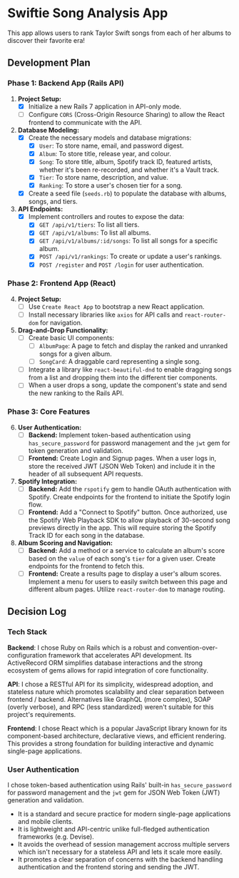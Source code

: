 # Swiftie Song Analysis App

This app allows users to rank Taylor Swift songs from each of her albums to discover their favorite era!

## Development Plan

### **Phase 1: Backend App (Rails API)**

1.  **Project Setup:**
    * [x] Initialize a new Rails 7 application in API-only mode.
    * [ ] Configure `CORS` (Cross-Origin Resource Sharing) to allow the React frontend to communicate with the API.

2.  **Database Modeling:**
    * [x] Create the necessary models and database migrations:
        * [x] `User`: To store name, email, and password digest.
        * [x] `Album`: To store title, release year, and colour.
        * [x] `Song`: To store title, album, Spotify track ID, featured artists, whether it's been re-recorded, and whether it's a Vault track.
        * [x] `Tier`: To store name, description, and value.
        * [x] `Ranking`: To store a user's chosen tier for a song.
    * [x] Create a seed file (`seeds.rb`) to populate the database with albums, songs, and tiers. 

3.  **API Endpoints:**
    * [x] Implement controllers and routes to expose the data:
        * [x] `GET /api/v1/tiers`: To list all tiers.
        * [x] `GET /api/v1/albums`: To list all albums.
        * [x] `GET /api/v1/albums/:id/songs`: To list all songs for a specific album.
        * [x] `POST /api/v1/rankings`: To create or update a user's rankings.
        * [x] `POST /register` and `POST /login` for user authentication. 

### **Phase 2: Frontend App (React)**

4.  **Project Setup:**
    * [ ] Use `Create React App` to bootstrap a new React application.
    * [ ] Install necessary libraries like `axios` for API calls and `react-router-dom` for navigation.

5.  **Drag-and-Drop Functionality:**
    * [ ] Create basic UI components:
        * [ ] `AlbumPage`: A page to fetch and display the ranked and unranked songs for a given album.
        * [ ] `SongCard`: A draggable card representing a single song.
    * [ ] Integrate a library like `react-beautiful-dnd` to enable dragging songs from a list and dropping them into the different tier components.
    * [ ] When a user drops a song, update the component's state and send the new ranking to the Rails API.

### **Phase 3: Core Features**

6.  **User Authentication:**
    * [ ] **Backend:** Implement token-based authentication using `has_secure_password` for password management and the `jwt` gem for token generation and validation.
    * [ ] **Frontend:** Create Login and Signup pages. When a user logs in, store the received JWT (JSON Web Token) and include it in the header of all subsequent API requests.

7.  **Spotify Integration:**
    * [ ] **Backend:** Add the `rspotify` gem to handle OAuth authentication with Spotify. Create endpoints for the frontend to initiate the Spotify login flow.
    * [ ] **Frontend:** Add a "Connect to Spotify" button. Once authorized, use the Spotify Web Playback SDK to allow playback of 30-second song previews directly in the app. This will require storing the Spotify Track ID for each song in the database.

8. **Album Scoring and Navigation:**
    * [ ] **Backend:** Add a method or a service to calculate an album's score based on the `value` of each song's `tier` for a given user. Create endpoints for the frontend to fetch this.
    * [ ] **Frontend:** Create a results page to display a user's album scores. Implement a menu for users to easily switch between this page and different album pages. Utilize `react-router-dom` to manage routing.

## Decision Log

### Tech Stack

**Backend**: I chose Ruby on Rails which is a robust and convention-over-configuration framework that accelerates API development. Its ActiveRecord ORM simplifies database interactions and the strong ecosystem of gems allows for rapid integration of core functionality.

**API**: I chose a RESTful API for its simplicity, widespread adoption, and stateless nature which promotes scalability and clear separation between frontend / backend. Alternatives like GraphQL (more complex), SOAP (overly verbose), and RPC (less standardized) weren't suitable for this project's requirements.

**Frontend**: I chose React which is a popular JavaScript library known for its component-based architecture, declarative views, and efficient rendering. This provides a strong foundation for building interactive and dynamic single-page applications.

### User Authentication

I chose token-based authentication using Rails' built-in `has_secure_password` for password management and the `jwt` gem for JSON Web Token (JWT) generation and validation.
* It is a standard and secure practice for modern single-page applications and mobile clients.
* It is lightweight and API-centric unlike full-fledged authentication frameworks (e.g. Devise).
* It avoids the overhead of session management accross multiple servers which isn't necessary for a stateless API and lets it scale more easily.
* It promotes a clear separation of concerns with the backend handling authentication and the frontend storing and sending the JWT.
